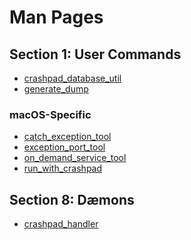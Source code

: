 <!--
Copyright 2016 The Crashpad Authors. All rights reserved.

Licensed under the Apache License, Version 2.0 (the "License");
you may not use this file except in compliance with the License.
You may obtain a copy of the License at

    http://www.apache.org/licenses/LICENSE-2.0

Unless required by applicable law or agreed to in writing, software
distributed under the License is distributed on an "AS IS" BASIS,
WITHOUT WARRANTIES OR CONDITIONS OF ANY KIND, either express or implied.
See the License for the specific language governing permissions and
limitations under the License.
-->

# Man Pages

## Section 1: User Commands

 * [crashpad_database_util](../tools/crashpad_database_util.md)
 * [generate_dump](../tools/generate_dump.md)

### macOS-Specific

 * [catch_exception_tool](../tools/mac/catch_exception_tool.md)
 * [exception_port_tool](../tools/mac/exception_port_tool.md)
 * [on_demand_service_tool](../tools/mac/on_demand_service_tool.md)
 * [run_with_crashpad](../tools/mac/run_with_crashpad.md)

## Section 8: Dӕmons

 * [crashpad_handler](../handler/crashpad_handler.md)
